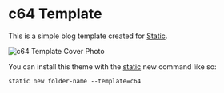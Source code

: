# c64 Template

This is a simple blog template created for [Static](https://static.devdojo.com).

![c64 Template Cover Photo](https://github-production-user-asset-6210df.s3.amazonaws.com/21223421/272650258-67eef5f0-0728-4be6-8785-e9215b2c8a8b.png)

You can install this theme with the [static](https://www.npmjs.com/package/@devdojo/static) new command like so:

```
static new folder-name --template=c64
```
